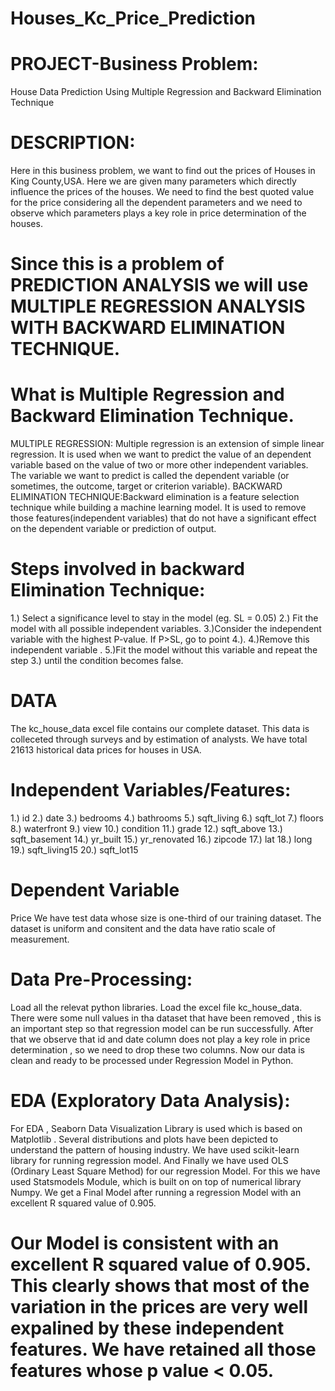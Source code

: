 # Houses_Kc_Price_Prediction
# PROJECT-Business Problem:
House Data Prediction Using Multiple Regression and Backward Elimination Technique
# DESCRIPTION:
Here in this business problem, we want to find out the prices of Houses in King County,USA. Here we are given many parameters which directly influence the prices of the houses. We need to find the best quoted value for the price considering all the dependent parameters and we need to observe which parameters plays a key role in price determination of the houses.
# Since this is a problem of PREDICTION ANALYSIS we will use MULTIPLE REGRESSION ANALYSIS WITH BACKWARD ELIMINATION TECHNIQUE.
# What is Multiple Regression and Backward Elimination Technique.
MULTIPLE REGRESSION: Multiple regression is an extension of simple linear regression. It is used when we want to predict the value of an dependent variable based on the value of two or more other independent variables. The variable we want to predict is called the dependent variable (or sometimes, the outcome, target or criterion variable).
BACKWARD ELIMINATION TECHNIQUE:Backward elimination is a feature selection technique while building a machine learning model. It is used to remove those features(independent variables) that do not have a significant effect on the dependent variable or prediction of output.
# Steps involved in backward Elimination Technique:
1.) Select a significance level to stay in the model (eg. SL = 0.05)
2.) Fit the model with all possible independent variables.
3.)Consider the independent variable with the highest P-value. If P>SL, go to point 4.).
4.)Remove this independent variable .
5.)Fit the model without this variable and repeat the step 3.) until the condition becomes false.

# DATA
The kc_house_data excel file contains our complete dataset. This data is colleceted through surveys and by estimation of analysts.
We have total 21613 historical data prices for houses in USA.
# Independent Variables/Features:
1.)	id
2.)	date
3.)	bedrooms
4.)	bathrooms
5.)	sqft_living
6.)	sqft_lot
7.)	floors
8.)	waterfront
9.)	view
10.) condition
11.)	grade
12.)	sqft_above
13.)	sqft_basement
14.)	yr_built
15.)	yr_renovated
16.)	zipcode
17.)	lat
18.)	long
19.)	sqft_living15
20.)	sqft_lot15
# Dependent Variable
Price
We have test data whose size is one-third of our training dataset.
The dataset is uniform and consitent and the data have ratio scale of measurement.

# Data Pre-Processing:
Load all the relevat python libraries.
Load the excel file kc_house_data.
There were some null values in tha dataset that have been removed , this is an important step so that regression model can be run successfully.
After that we observe that id and date column does not play a key role in price determination , so we need to drop these two columns.
Now our data is clean and ready to be processed under Regression Model in Python.

# EDA (Exploratory Data Analysis):
For EDA , Seaborn Data Visualization Library is used which is based on Matplotlib . Several distributions and plots have been depicted to understand the pattern of housing industry.
We have used scikit-learn library for running regression model.
And Finally we have used OLS (Ordinary Least Square Method) for our regression Model. For this we have used Statsmodels Module, which is built on on top of numerical library Numpy. We get a Final Model after running a regression Model with an excellent R squared value of 0.905.
# Our Model is consistent with an excellent R squared value of 0.905. This clearly shows that most of the variation in the prices are very well expalined by these independent features. We have retained all those features whose p value < 0.05.


